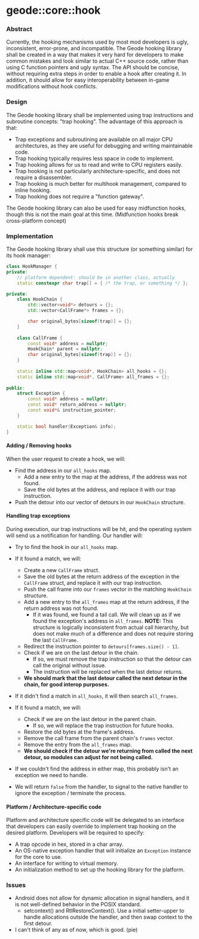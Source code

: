 # geode::core::hook

### Abstract

Currently, the hooking mechanisms used by most mod developers is ugly, inconsistent, error-prone, and incompatible.
The Geode hooking library shall be created in a way that makes it very hard for developers to make common mistakes
and look similar to actual C++ source code, rather than using C function pointers and ugly syntax.
The API should be concise, without requiring extra steps in order to enable a hook after creating it.
In addition, it should allow for easy interoperability between in-game modifications without hook conflicts.

### Design

The Geode hooking library shall be implemented using trap instructions and subroutine concepts: "trap hooking".
The advantage of this approach is that:
- Trap exceptions and subroutining are available on all major CPU architectures, as they are useful for 
debugging and writing maintainable code.
- Trap hooking typically requires less space in code to implement.
- Trap hooking allows for us to read and write to CPU registers easily.
- Trap hooking is not particularly architecture-specific, and does not require a disassembler.
- Trap hooking is much better for multihook management, compared to inline hooking.
- Trap hooking does not require a "function gateway".

The Geode hooking library can also be used for easy midfunction hooks, though this is not the main goal at this time.
(Midfunction hooks break cross-platform concept)

### Implementation

The Geode hooking library shall use this structure (or something similar) for its hook manager:
```cpp
class HookManager {
private:
    // platform dependent: should be in another class, actually
    static constexpr char trap[] = { /* the trap, or something */ };

private:
    class HookChain {
        std::vector<void*> detours = {};
        std::vector<CallFrame*> frames = {};

        char original_bytes[sizeof(trap)] = {};
    }
  
    class CallFrame {
        const void* address = nullptr;
        HookChain* parent = nullptr;
        char original_bytes[sizeof(trap)] = {};
    }
  
    static inline std::map<void*, HookChain> all_hooks = {};
    static inline std::map<void*, CallFrame> all_frames = {};
  
public:
    struct Exception {
        const void* address = nullptr;
        const void* return_address = nullptr;
        const void*& instruction_pointer;
    }

    static bool handler(Exception& info);
}
```

#### Adding / Removing hooks

When the user request to create a hook, we will:
- Find the address in our `all_hooks` map.
  - Add a new entry to the map at the address, if the address was not found.
  - Save the old bytes at the address, and replace it with our trap instruction.
- Push the detour into our vector of detours in our `HookChain` structure.

#### Handling trap exceptions

During execution, our trap instructions will be hit, and the operating system will send us a
notification for handling. Our handler will:

- Try to find the hook in our `all_hooks` map.
- If it found a match, we will:
  - Create a new `CallFrame` struct.
  - Save the old bytes at the return address of the exception in the `CallFrame` struct, 
  and replace it with our trap instruction.
  - Push the call frame into our `frames` vector in the matching `HookChain` structure.
  - Add a new entry to the `all_frames` map at the return address, if the return address was not found.
    - If it was found, we found a tail call. We will clean up as if we found the exception's address
    in `all_frames`. **NOTE:** This structure is logically inconsistent from actual call hierarchy,
    but does not make much of a difference and does not require storing the last `CallFrame`.
  - Redirect the instruction pointer to `detours[frames.size() - 1]`.
  - Check if we are on the last detour in the chain.
    - If so, we must remove the trap instruction so that the detour can call the original without issue.
    - The instruction will be replaced when the last detour returns.
  - **We should mark that the last detour called the next detour in the chain, for good interop purposes.**

- If it didn't find a match in `all_hooks`, it will then search `all_frames`.
- If it found a match, we will:
  - Check if we are on the last detour in the parent chain.
    - If so, we will replace the trap instruction for future hooks.
  - Restore the old bytes at the frame's address.
  - Remove the call frame from the parent chain's `frames` vector.
  - Remove the entry from the `all_frames` map.
  - **We should check if the detour we're returning from called the next detour, so modules can adjust for
  not being called.**

- If we couldn't find the address in either map, this probably isn't an exception we need to handle.
- We will return `false` from the handler, to signal to the native handler to ignore the exception / terminate the process.

#### Platform / Architecture-specific code

Platform and architecture specific code will be delegated to an interface that developers can easily override to implement
trap hooking on the desired platform. Developers will be required to specify:
- A trap opcode in hex, stored in a char array.
- An OS-native exception handler that will initialize an `Exception` instance for the core to use.
- An interface for writing to virtual memory.
- An initialization method to set up the hooking library for the platform.

### Issues

- Android does not allow for dynamic allocation in signal handlers, and it is not well-defined behavior in the POSIX standard.
  - setcontext() and RtlRestoreContext(). Use a initial setter-upper to handle allocations outside the handler, and then
  swap context to the first detour.
- I can't think of any as of now, which is good. (pie)
